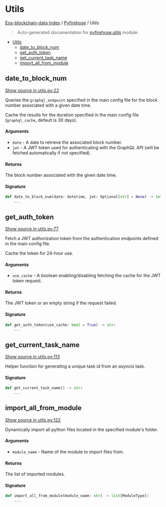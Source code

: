 # Utils

[Eos-blockchain-data Index](../README.md#eos-blockchain-data-index) /
[Pyfirehose](./index.md#pyfirehose) /
Utils

> Auto-generated documentation for [pyfirehose.utils](https://github.com/Krow10/eos-blockchain-data/blob/main/pyfirehose/utils.py) module.

- [Utils](#utils)
  - [date_to_block_num](#date_to_block_num)
  - [get_auth_token](#get_auth_token)
  - [get_current_task_name](#get_current_task_name)
  - [import_all_from_module](#import_all_from_module)

## date_to_block_num

[Show source in utils.py:22](https://github.com/Krow10/eos-blockchain-data/blob/main/pyfirehose/utils.py#L22)

Queries the `graphql_endpoint` specified in the main config file for the block number associated with a given date time.

Cache the results for the duration specified in the main config file (`graphql_cache`, default is 30 days).

#### Arguments

- `date` - A date to retrieve the associated block number.
- `jwt` - A JWT token used for authenticating with the GraphQL API (will be fetched automatically if not specified).

#### Returns

The block number associated with the given date time.

#### Signature

```python
def date_to_block_num(date: datetime, jwt: Optional[str] = None) -> int:
    ...
```



## get_auth_token

[Show source in utils.py:77](https://github.com/Krow10/eos-blockchain-data/blob/main/pyfirehose/utils.py#L77)

Fetch a JWT authorization token from the authentication endpoints defined in the main config file.

Cache the token for 24-hour use.

#### Arguments

- `use_cache` - A boolean enabling/disabling fetching the cache for the JWT token request.

#### Returns

The JWT token or an empty string if the request failed.

#### Signature

```python
def get_auth_token(use_cache: bool = True) -> str:
    ...
```



## get_current_task_name

[Show source in utils.py:113](https://github.com/Krow10/eos-blockchain-data/blob/main/pyfirehose/utils.py#L113)

Helper function for generating a unique task id from an asyncio task.

#### Signature

```python
def get_current_task_name() -> str:
    ...
```



## import_all_from_module

[Show source in utils.py:122](https://github.com/Krow10/eos-blockchain-data/blob/main/pyfirehose/utils.py#L122)

Dynamically import all python files located in the specified module's folder.

#### Arguments

- `module_name` - Name of the module to import files from.

#### Returns

The list of imported modules.

#### Signature

```python
def import_all_from_module(module_name: str) -> list[ModuleType]:
    ...
```



